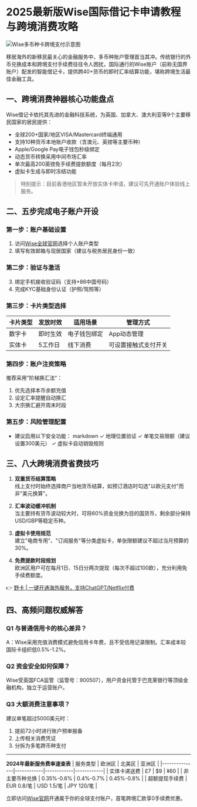 # 2025最新版Wise国际借记卡申请教程与跨境消费攻略

![Wise多币种卡跨境支付示意图](https://bbtdd.com/wp-content/uploads/img/61974121463.webp)

移居海外的新移民最关心的金融服务中，多币种账户管理首当其冲。传统银行的外币兑换成本和跨境支付手续费往往令人困扰，国际通行的Wise账户（前称无国界账户）配发的智能借记卡，提供跨40+货币的即时汇率结算功能，堪称跨境生活最佳金融工具。

## 一、跨境消费神器核心功能盘点
Wise借记卡依托其先进的金融科技系统，为英国、加拿大、澳大利亚等9个主要移民国家的居民提供：
- 全球200+国家/地区VISA/Mastercard终端通用
- 支持10种货币本地账户收款（含澳元、英镑等主要币种）
- Apple/Google Pay电子钱包秒级绑定
- 动态货币转换采用中间市场汇率
- 单次最高200英镑免手续费提款额度（每月2次）
- 虚拟卡生成与即时冻结功能

> 特别提示：目前香港地区暂未开放实体卡申请，建议可先开通账户体验线上服务。

## 二、五步完成电子账户开设
### 第一步：账户基础设置
1. 访问[Wise全球官网](https://bbtdd.com/yeka)选择个人账户类型
2. 填写有效邮箱与现居国家（建议与税务居民身份一致）

### 第二步：验证与激活
3. 绑定手机接收验证码（支持+86中国号码）
4. 完成KYC基础身份认证（护照/驾照等）

### 第三步：卡片类型选择
| 卡片类型 | 发放时效 | 适用场景 | 管理方式 |
|---------|---------|---------|---------|
| 数字卡   | 即时生效 | 电子钱包绑定 | App动态管理 |
| 实体卡   | 5工作日 | 线下消费 | 可设置接触式支付开关 |

### 第四步：账户注资策略
推荐采用"阶梯换汇法"：
1. 优先选择本币余额充值
2. 设定汇率提醒自动换汇
3. 大宗换汇避开周末时段

### 第五步：风险管理配置
- 建议启用以下安全功能：
markdown
✓ 地理位置验证
✓ 单笔交易限额（建议设置300美元）
✓ 虚拟卡自动销毁规则


## 三、八大跨境消费省费技巧
1. **双重货币结算策略**  
线上支付时始终选择商户当地货币结算，如预订酒店时勾选"以欧元支付"而非"美元换算"。

2. **汇率波动缓冲机制**  
当主要持有货币波动较大时，可将60%资金兑换为目的国货币，剩余部分保持USD/GBP等稳定币种。

3. **虚拟卡使用规范**  
建立"电商专用"、"订阅服务"等分类虚拟卡，单张限额建议不超过当月预算的30%。

4. **免费提款时段规划**  
欧洲区用户可在每月1日、15日分两次提现（每次不超过100欧），充分利用免手续费额度。

👉 [野卡 | 一键开通海外服务，支持ChatGPT/Netflix付费](https://bbtdd.com/yeka)

## 四、高频问题权威解答

### Q1 与普通信用卡的核心差异？
A：Wise采用充值消费模式避免信用卡年费，且不受信用记录限制。汇率成本较国际卡组织低0.5%-1.2%。

### Q2 资金安全如何保障？
Wise受英国FCA监管（监管号：900507），用户资金托管于巴克莱银行等顶级金融机构，独立于运营账户。

### Q3 大额消费注意事项？
建议单笔超过5000美元时：
1. 提前72小时进行账户预审报备
2. 上传相关消费凭证
3. 分拆为多笔跨币种支付

---

**2024年最新服务费率速查表**
| 服务类型       | 欧洲区      | 北美区      | 亚洲区      |
|---------------|------------|------------|------------|
| 实体卡递送费   | £7         | $9         | ¥60        |
| 非主要币种兑换 | 0.35%-0.6% | 0.4%-0.7%  | 0.45%-0.8% |
| 超额提现手续费 | EUR 0.8/笔 | USD 1.5/笔 | JPY 120/笔 |

立即访问[Wise官网](https://bbtdd.com/yeka)开通属于你的全球支付账户，首笔跨境汇款享0手续费优惠。